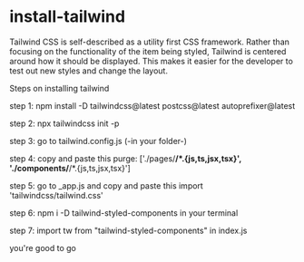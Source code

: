 # install-tailwind
Tailwind CSS is self-described as a utility first CSS framework. Rather than focusing on the functionality of the item being styled, Tailwind is centered around how it should be displayed. This makes it easier for the developer to test out new styles and change the layout.

Steps on installing tailwind

step 1: npm install -D tailwindcss@latest postcss@latest autoprefixer@latest

step 2: npx tailwindcss init -p

step 3: go to tailwind.config.js (-in your folder-)

step 4: copy and paste this
purge: ['./pages/**/*.{js,ts,jsx,tsx}', './components/**/*.{js,ts,jsx,tsx}']

step 5: go to _app.js
and
copy and paste this  import 'tailwindcss/tailwind.css'

step 6: npm i -D tailwind-styled-components
in your terminal

step 7: import tw from "tailwind-styled-components"
in index.js

you're good to go
